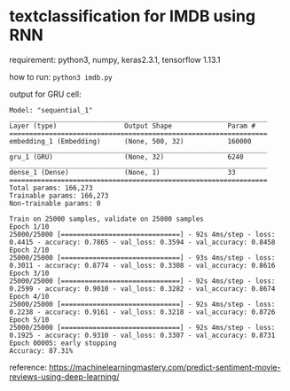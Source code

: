 # textclassification for IMDB using RNN

requirement:
python3, numpy, keras2.3.1, tensorflow 1.13.1

how to run:
```python3 imdb.py```

output for GRU cell:
```
Model: "sequential_1"
_________________________________________________________________
Layer (type)                 Output Shape              Param #   
=================================================================
embedding_1 (Embedding)      (None, 500, 32)           160000    
_________________________________________________________________
gru_1 (GRU)                  (None, 32)                6240      
_________________________________________________________________
dense_1 (Dense)              (None, 1)                 33        
=================================================================
Total params: 166,273
Trainable params: 166,273
Non-trainable params: 0

Train on 25000 samples, validate on 25000 samples
Epoch 1/10
25000/25000 [==============================] - 92s 4ms/step - loss: 0.4415 - accuracy: 0.7865 - val_loss: 0.3594 - val_accuracy: 0.8458
Epoch 2/10
25000/25000 [==============================] - 93s 4ms/step - loss: 0.3011 - accuracy: 0.8774 - val_loss: 0.3308 - val_accuracy: 0.8616
Epoch 3/10
25000/25000 [==============================] - 92s 4ms/step - loss: 0.2599 - accuracy: 0.9010 - val_loss: 0.3282 - val_accuracy: 0.8674
Epoch 4/10
25000/25000 [==============================] - 92s 4ms/step - loss: 0.2238 - accuracy: 0.9161 - val_loss: 0.3218 - val_accuracy: 0.8726
Epoch 5/10
25000/25000 [==============================] - 92s 4ms/step - loss: 0.1925 - accuracy: 0.9310 - val_loss: 0.3307 - val_accuracy: 0.8731
Epoch 00005: early stopping
Accuracy: 87.31%
```




reference:
https://machinelearningmastery.com/predict-sentiment-movie-reviews-using-deep-learning/